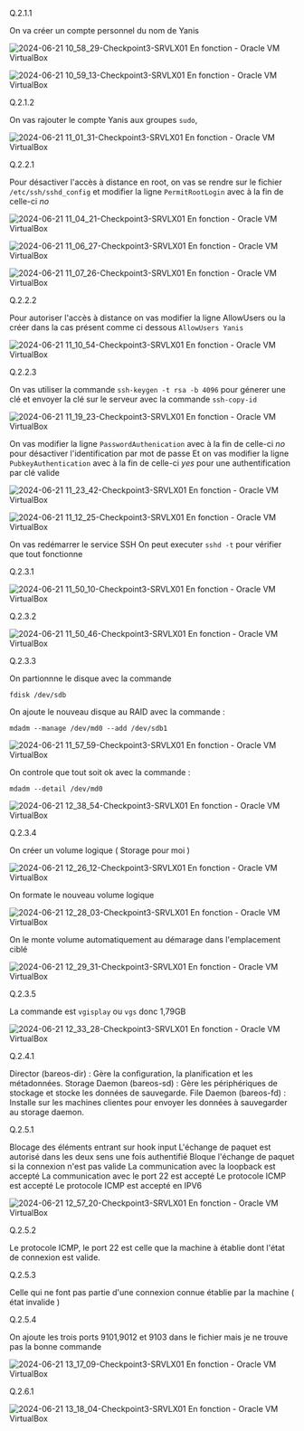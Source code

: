 Q.2.1.1


On va créer un compte personnel du nom de Yanis


![2024-06-21 10_58_29-Checkpoint3-SRVLX01  En fonction  - Oracle VM VirtualBox](https://github.com/xYanis/Checkpoint-3/assets/161461625/069f2bce-286a-4e7a-82c4-ddb37052a208)



![2024-06-21 10_59_13-Checkpoint3-SRVLX01  En fonction  - Oracle VM VirtualBox](https://github.com/xYanis/Checkpoint-3/assets/161461625/6910aa7d-270c-4449-b85e-c736678f0962)



Q.2.1.2


On vas rajouter le compte Yanis aux groupes `sudo`, 


![2024-06-21 11_01_31-Checkpoint3-SRVLX01  En fonction  - Oracle VM VirtualBox](https://github.com/xYanis/Checkpoint-3/assets/161461625/f79ec2a5-2621-4ddc-9172-a502db228912)



Q.2.2.1

Pour désactiver l'accès à distance en root, on vas se rendre sur le fichier `/etc/ssh/sshd_config` et modifier la ligne `PermitRootLogin` avec à la fin de celle-ci *no*


![2024-06-21 11_04_21-Checkpoint3-SRVLX01  En fonction  - Oracle VM VirtualBox](https://github.com/xYanis/Checkpoint-3/assets/161461625/4b63ff3e-36f8-4650-bbd2-3e36c71c6062)





![2024-06-21 11_06_27-Checkpoint3-SRVLX01  En fonction  - Oracle VM VirtualBox](https://github.com/xYanis/Checkpoint-3/assets/161461625/4a82b1d5-d32c-4ab7-a3da-7a81d205e57a)



![2024-06-21 11_07_26-Checkpoint3-SRVLX01  En fonction  - Oracle VM VirtualBox](https://github.com/xYanis/Checkpoint-3/assets/161461625/6ad4e2a9-3d74-4f96-8afe-457bed49c000)


Q.2.2.2

Pour autoriser l'accès à distance on vas modifier la ligne AllowUsers ou la créer dans la cas présent comme ci dessous
`AllowUsers Yanis`



![2024-06-21 11_10_54-Checkpoint3-SRVLX01  En fonction  - Oracle VM VirtualBox](https://github.com/xYanis/Checkpoint-3/assets/161461625/664f6ab7-94c7-4aa7-8186-4a498fcba4f2)




Q.2.2.3

On vas utiliser la commande `ssh-keygen -t rsa -b 4096` pour génerer une clé et envoyer la clé sur le serveur avec la commande `ssh-copy-id`




![2024-06-21 11_19_23-Checkpoint3-SRVLX01  En fonction  - Oracle VM VirtualBox](https://github.com/xYanis/Checkpoint-3/assets/161461625/9185d04b-040e-4314-87e0-270dd880a324)


On vas modifier la ligne `PasswordAuthenication` avec à la fin de celle-ci *no* pour désactiver l'identification par mot de passe 
Et on vas  modifier la ligne `PubkeyAuthentication` avec à la fin de celle-ci *yes* pour une authentification par clé valide  

![2024-06-21 11_23_42-Checkpoint3-SRVLX01  En fonction  - Oracle VM VirtualBox](https://github.com/xYanis/Checkpoint-3/assets/161461625/d8dfaadb-d9a0-489d-9ca0-acb033036f0b)




![2024-06-21 11_12_25-Checkpoint3-SRVLX01  En fonction  - Oracle VM VirtualBox](https://github.com/xYanis/Checkpoint-3/assets/161461625/9fa012b5-3ab3-47a0-ac98-14a51ab28b60)

On vas redémarrer le service SSH 
On peut executer `sshd -t` pour vérifier que tout fonctionne 


Q.2.3.1 


![2024-06-21 11_50_10-Checkpoint3-SRVLX01  En fonction  - Oracle VM VirtualBox](https://github.com/xYanis/Checkpoint-3/assets/161461625/138a1515-449c-46c4-92a8-1c63b7215b5d)


Q.2.3.2

![2024-06-21 11_50_46-Checkpoint3-SRVLX01  En fonction  - Oracle VM VirtualBox](https://github.com/xYanis/Checkpoint-3/assets/161461625/5452b925-b9e7-4781-94a5-80d4d822279a)



Q.2.3.3


On partionnne le disque avec la commande 

`fdisk /dev/sdb`

On ajoute le nouveau disque au RAID avec la commande :

`mdadm --manage /dev/md0 --add /dev/sdb1`

![2024-06-21 11_57_59-Checkpoint3-SRVLX01  En fonction  - Oracle VM VirtualBox](https://github.com/xYanis/Checkpoint-3/assets/161461625/ff46d21c-4a4d-4ad0-ad54-3818c6a27b59)

On controle que tout soit ok avec la commande :

`mdadm --detail /dev/md0`

![2024-06-21 12_38_54-Checkpoint3-SRVLX01  En fonction  - Oracle VM VirtualBox](https://github.com/xYanis/Checkpoint-3/assets/161461625/9e6ab5db-943b-4d72-a903-71bb106c21fe)


Q.2.3.4


On créer un volume logique ( Storage pour moi )

![2024-06-21 12_26_12-Checkpoint3-SRVLX01  En fonction  - Oracle VM VirtualBox](https://github.com/xYanis/Checkpoint-3/assets/161461625/6b88530e-26a0-445f-ae36-ca5ec21ad4f5)

On formate le nouveau volume logique 

![2024-06-21 12_28_03-Checkpoint3-SRVLX01  En fonction  - Oracle VM VirtualBox](https://github.com/xYanis/Checkpoint-3/assets/161461625/bd02561a-9a22-48cf-85a5-893810025229)

On le monte volume automatiquement au démarage dans l'emplacement ciblé 


![2024-06-21 12_29_31-Checkpoint3-SRVLX01  En fonction  - Oracle VM VirtualBox](https://github.com/xYanis/Checkpoint-3/assets/161461625/2a4a074d-976c-4ccf-9580-2af11f659a2e)


Q.2.3.5

La commande est `vgisplay` ou `vgs` donc 1,79GB


![2024-06-21 12_33_28-Checkpoint3-SRVLX01  En fonction  - Oracle VM VirtualBox](https://github.com/xYanis/Checkpoint-3/assets/161461625/94482b49-3eee-4595-a063-ef970d192483)




Q.2.4.1

Director (bareos-dir) : Gère la configuration, la planification et les métadonnées.
Storage Daemon (bareos-sd) : Gère les périphériques de stockage et stocke les données de sauvegarde.
File Daemon (bareos-fd) : Installe sur les machines clientes pour envoyer les données à sauvegarder au storage daemon.

Q.2.5.1

Blocage des éléments entrant sur hook input
L'échange de paquet est autorisé dans les deux sens une fois authentifié 
Bloque l'échange de paquet si la connexion n'est pas valide 
La communication avec la loopback est accepté
La communication avec le port 22 est accepté 
Le protocole ICMP est accepté 
Le protocole ICMP est accepté en IPV6



![2024-06-21 12_57_20-Checkpoint3-SRVLX01  En fonction  - Oracle VM VirtualBox](https://github.com/xYanis/Checkpoint-3/assets/161461625/bd65582a-df27-4280-a145-26dc1c189b1c)


Q.2.5.2

Le protocole ICMP, le port 22 est celle que la machine à établie dont l'état de connexion est valide.

Q.2.5.3

Celle qui ne font pas partie d'une connexion connue établie par la machine ( état invalide )

Q.2.5.4

On ajoute les trois ports 9101,9012 et 9103 dans le fichier mais je ne trouve pas la bonne commande

![2024-06-21 13_17_09-Checkpoint3-SRVLX01  En fonction  - Oracle VM VirtualBox](https://github.com/xYanis/Checkpoint-3/assets/161461625/c38f3fb7-56ce-4889-b9da-7a0a4e9fe83f)


Q.2.6.1


![2024-06-21 13_18_04-Checkpoint3-SRVLX01  En fonction  - Oracle VM VirtualBox](https://github.com/xYanis/Checkpoint-3/assets/161461625/e3d435d5-3063-42ea-9215-14a35fe103fe)
